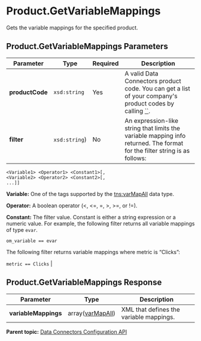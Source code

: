 # Product.GetVariableMappings

Gets the variable mappings for the specified product.

## Product.GetVariableMappings Parameters

|Parameter|Type|Required|Description|
|---------|----|--------|-----------|
|**productCode** |`xsd:string` | Yes| A valid Data Connectors product code. You can get a list of your company's product codes by calling [``](../integration_api/r_getProducts.md#).|
|**filter** |`xsd:string`\)| No| An expression-like string that limits the variable mapping info returned. The format for the filter string is as follows:

 ```
<Variable1> <Operator1> <Constant1>[,
<Variable2> <Operator2> <Constant2>[,
...]]
```

 **Variable:** One of the tags supported by the [tns:varMapAll](../../data_types/r_datatype_varMapAll.md#) data type.

 **Operator:** A boolean operator \(<, <=, =, \>, \>=, or !=\).

 **Constant:** The filter value. Constant is either a string expression or a numeric value. For example, the following filter returns all variable mappings of type `evar`.

 `om_variable == evar` 

 The following filter returns variable mappings where metric is “Clicks”:

 `metric == Clicks` |

## Product.GetVariableMappings Response

|Parameter|Type|Description|
|---------|----|-----------|
|**variableMappings** |array\([varMapAll](../../data_types/r_datatype_varMapAll.md#)\)| XML that defines the variable mappings.|

**Parent topic:** [Data Connectors Configuration API](../../Genesis_API/config_api/c_genesis_api_config.md)

